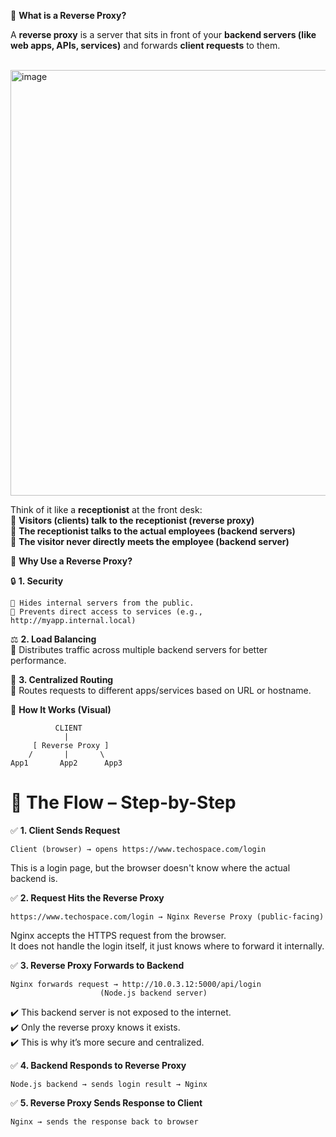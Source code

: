 🔄 **What is a Reverse Proxy?** <br/>

A **reverse proxy** is a server that sits in front of your **backend servers (like web apps, APIs, services)** and forwards **client requests** to them. <br/> <br/>

  <img width="1032" height="681" alt="image" src="https://github.com/user-attachments/assets/3f727321-1ba8-4b87-94f8-72f44bc80392" />
<br/>

Think of it like a **receptionist** at the front desk: <br/>
📢 **Visitors (clients) talk to the receptionist (reverse proxy)** <br/>
📢 **The receptionist talks to the actual employees (backend servers)** <br/>
📢 **The visitor never directly meets the employee (backend server)** <br/>

🧠 **Why Use a Reverse Proxy?** <br/>

🔒 **1. Security** <br/>

    📎 Hides internal servers from the public.
    📎 Prevents direct access to services (e.g., http://myapp.internal.local)

⚖️ **2. Load Balancing** <br/>
    📎 Distributes traffic across multiple backend servers for better performance. <br/>

🧩 **3. Centralized Routing** <br/>
    📎 Routes requests to different apps/services based on URL or hostname. <br/>

🔧 **How It Works (Visual)** <br/>

              CLIENT  
                |   
         [ Reverse Proxy ] 
        /       |       \  
    App1       App2      App3 


🔁 **The Flow – Step-by-Step** <br/>
============================================

✅ **1. Client Sends Request** <br/>

    Client (browser) → opens https://www.techospace.com/login 
This is a login page, but the browser doesn't know where the actual backend is. <br/>

✅ **2. Request Hits the Reverse Proxy** <br/>

    https://www.techospace.com/login → Nginx Reverse Proxy (public-facing) 
   
   Nginx accepts the HTTPS request from the browser. <br/>
   It does not handle the login itself, it just knows where to forward it internally. <br/>

✅ **3. Reverse Proxy Forwards to Backend** <br/>

    Nginx forwards request → http://10.0.3.12:5000/api/login
                        (Node.js backend server)


✔️ This backend server is not exposed to the internet. <br/>
✔️ Only the reverse proxy knows it exists. <br/>
✔️ This is why it’s more secure and centralized. <br/>

✅ **4. Backend Responds to Reverse Proxy** <br/>

    Node.js backend → sends login result → Nginx    

✅ **5. Reverse Proxy Sends Response to Client** <br/>

    Nginx → sends the response back to browser
